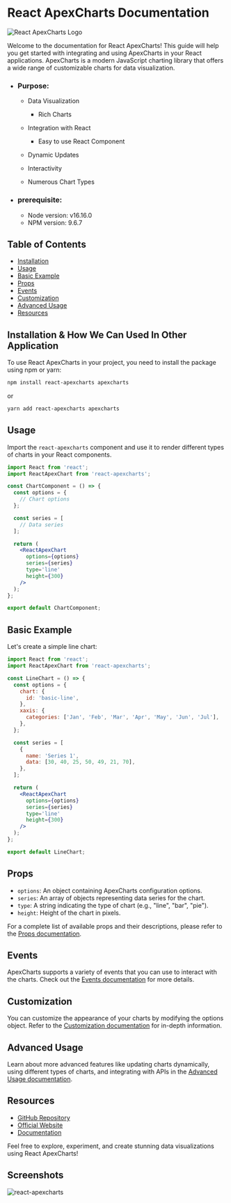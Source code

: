 # React ApexCharts Documentation

![React ApexCharts Logo](https://raw.githubusercontent.com/apexcharts/react-apexcharts/master/assets/logo.png)

Welcome to the documentation for React ApexCharts! This guide will help you get started with integrating and using ApexCharts in your React applications. ApexCharts is a modern JavaScript charting library that offers a wide range of customizable charts for data visualization.

- ### Purpose:

  - Data Visualization

    - Rich Charts

  - Integration with React

    - Easy to use React Component

  - Dynamic Updates

  - Interactivity

  - Numerous Chart Types

- ### prerequisite:

  - Node version: v16.16.0
  - NPM version: 9.6.7

## Table of Contents

- [Installation](#installation)
- [Usage](#usage)
- [Basic Example](#basic-example)
- [Props](#props)
- [Events](#events)
- [Customization](#customization)
- [Advanced Usage](#advanced-usage)
- [Resources](#resources)

## Installation & How We Can Used In Other Application

To use React ApexCharts in your project, you need to install the package using npm or yarn:

```bash
npm install react-apexcharts apexcharts
```

or

```bash
yarn add react-apexcharts apexcharts
```

## Usage

Import the `react-apexcharts` component and use it to render different types of charts in your React components.

```jsx
import React from 'react';
import ReactApexChart from 'react-apexcharts';

const ChartComponent = () => {
  const options = {
    // Chart options
  };

  const series = [
    // Data series
  ];

  return (
    <ReactApexChart
      options={options}
      series={series}
      type='line'
      height={300}
    />
  );
};

export default ChartComponent;
```

## Basic Example

Let's create a simple line chart:

```jsx
import React from 'react';
import ReactApexChart from 'react-apexcharts';

const LineChart = () => {
  const options = {
    chart: {
      id: 'basic-line',
    },
    xaxis: {
      categories: ['Jan', 'Feb', 'Mar', 'Apr', 'May', 'Jun', 'Jul'],
    },
  };

  const series = [
    {
      name: 'Series 1',
      data: [30, 40, 25, 50, 49, 21, 70],
    },
  ];

  return (
    <ReactApexChart
      options={options}
      series={series}
      type='line'
      height={300}
    />
  );
};

export default LineChart;
```

## Props

- `options`: An object containing ApexCharts configuration options.
- `series`: An array of objects representing data series for the chart.
- `type`: A string indicating the type of chart (e.g., "line", "bar", "pie").
- `height`: Height of the chart in pixels.

For a complete list of available props and their descriptions, please refer to the [Props documentation](https://apexcharts.com/docs/react-charts/#props).

## Events

ApexCharts supports a variety of events that you can use to interact with the charts. Check out the [Events documentation](https://apexcharts.com/docs/react-charts/#events) for more details.

## Customization

You can customize the appearance of your charts by modifying the options object. Refer to the [Customization documentation](https://apexcharts.com/docs/react-charts/#customization) for in-depth information.

## Advanced Usage

Learn about more advanced features like updating charts dynamically, using different types of charts, and integrating with APIs in the [Advanced Usage documentation](https://apexcharts.com/docs/react-charts/#advanced-usage).

## Resources

- [GitHub Repository](https://github.com/apexcharts/react-apexcharts)
- [Official Website](https://apexcharts.com/)
- [Documentation](https://apexcharts.com/docs/react-charts/)

Feel free to explore, experiment, and create stunning data visualizations using React ApexCharts!

## Screenshots

![react-apexcharts](https://dev.azure.com/BrainvireInfo/9e43166a-9cd3-4232-8a59-017698f26e78/_apis/git/repositories/9b507252-6292-49a7-b0b5-3bc86fc9d32d/items?path=/react-apexcharts/react-charts-images/image_2023_08_23T11_06_17_530Z.png&versionDescriptor%5BversionOptions%5D=0&versionDescriptor%5BversionType%5D=0&versionDescriptor%5Bversion%5D=dev&resolveLfs=true&%24format=octetStream&api-version=5.0)
